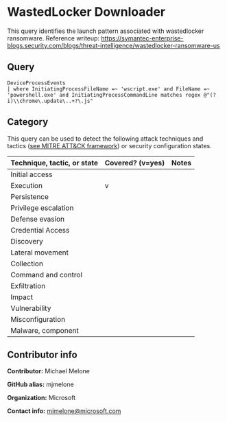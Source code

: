 # WastedLocker Downloader

This query identifies the launch pattern associated with wastedlocker ransomware.
Reference writeup: https://symantec-enterprise-blogs.security.com/blogs/threat-intelligence/wastedlocker-ransomware-us

## Query

```
DeviceProcessEvents
| where InitiatingProcessFileName =~ 'wscript.exe' and FileName =~ 'powershell.exe' and InitiatingProcessCommandLine matches regex @"(?i)\\chrome\.update\..+?\.js"
```
## Category

This query can be used to detect the following attack techniques and tactics ([see MITRE ATT&CK framework](https://attack.mitre.org/)) or security configuration states.

| Technique, tactic, or state | Covered? (v=yes) | Notes |
|------------------------|----------|-------|
| Initial access |  |  |
| Execution |v|  |
| Persistence |  |  | 
| Privilege escalation |  |  |
| Defense evasion |  |  | 
| Credential Access |  |  | 
| Discovery |  |  | 
| Lateral movement |  |  | 
| Collection |  |  | 
| Command and control |  |  | 
| Exfiltration |  |  | 
| Impact |  |  |
| Vulnerability |  |  |
| Misconfiguration |  |  |
| Malware, component |  |  |


## Contributor info

**Contributor:** Michael Melone

**GitHub alias:** mjmelone

**Organization:** Microsoft

**Contact info:** mimelone@microsoft.com
